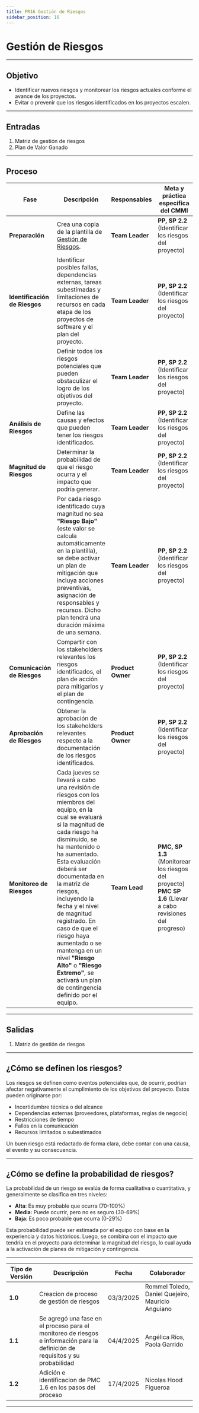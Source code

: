 ```yaml
---
title: PR16 Gestión de Riesgos
sidebar_position: 16
---
```


# Gestión de Riesgos

---

## **Objetivo**

- Identificar nuevos riesgos y monitorear los riesgos actuales conforme el avance de los proyectos.
- Evitar o prevenir que los riesgos identificados en los proyectos escalen.

---

## **Entradas**

1. Matriz de gestión de riesgos
2. Plan de Valor Ganado

---

## **Proceso**

| **Fase**                      | **Descripción**                                                                                                                                                                                                                                                                                                                                                                                                                                                                       | **Responsables**  | **Meta y práctica específica del CMMI**                                                                      |
| ----------------------------- | ------------------------------------------------------------------------------------------------------------------------------------------------------------------------------------------------------------------------------------------------------------------------------------------------------------------------------------------------------------------------------------------------------------------------------------------------------------------------------------- | ----------------- | ------------------------------------------------------------------------------------------------------------ |
| **Preparación**               | Crea una copia de la plantilla de [Gestión de Riesgos](https://docs.google.com/spreadsheets/d/1AVpwd7Ie_oefisEYoK59dAlArm9PhWATAbajT_qfMYQ/edit?usp=sharing).                                                                                                                                                                                                                                                                                                                         | **Team Leader**   | **PP, SP 2.2** (Identificar los riesgos del proyecto)                                                        |
| **Identificación de Riesgos** | Identificar posibles fallas, dependencias externas, tareas subestimadas y limitaciones de recursos en cada etapa de los proyectos de software y el plan del proyecto.                                                                                                                                                                                                                                                                                                                 | **Team Leader**   | **PP, SP 2.2** (Identificar los riesgos del proyecto)                                                        |
|                               | Definir todos los riesgos potenciales que pueden obstaculizar el logro de los objetivos del proyecto.                                                                                                                                                                                                                                                                                                                                                                                 | **Team Leader**   | **PP, SP 2.2** (Identificar los riesgos del proyecto)                                                        |
| **Análisis de Riesgos**       | Define las causas y efectos que pueden tener los riesgos identificados.                                                                                                                                                                                                                                                                                                                                                                                                               | **Team Leader**   | **PP, SP 2.2** (Identificar los riesgos del proyecto)                                                        |
| **Magnitud de Riesgos**       | Determinar la probabilidad de que el riesgo ocurra y el impacto que podría generar.                                                                                                                                                                                                                                                                                                                                                                                                   | **Team Leader**   | **PP, SP 2.2** (Identificar los riesgos del proyecto)                                                        |
|                               | Por cada riesgo identificado cuya magnitud no sea **"Riesgo Bajo"** (este valor se calcula automáticamente en la plantilla), se debe activar un plan de mitigación que incluya acciones preventivas, asignación de responsables y recursos. Dicho plan tendrá una duración máxima de una semana.                                                                                                                                                                                      | **Team Leader**   | **PP, SP 2.2** (Identificar los riesgos del proyecto)                                                        |
| **Comunicación de Riesgos**   | Compartir con los stakeholders relevantes los riesgos identificados, el plan de acción para mitigarlos y el plan de contingencia.                                                                                                                                                                                                                                                                                                                                                     | **Product Owner** | **PP, SP 2.2** (Identificar los riesgos del proyecto)                                                        |
| **Aprobación de Riesgos**     | Obtener la aprobación de los stakeholders relevantes respecto a la documentación de los riesgos identificados.                                                                                                                                                                                                                                                                                                                                                                        | **Product Owner** | **PP, SP 2.2** (Identificar los riesgos del proyecto)                                                        |
| **Monitoreo de Riesgos**      | Cada jueves se llevará a cabo una revisión de riesgos con los miembros del equipo, en la cual se evaluará si la magnitud de cada riesgo ha disminuido, se ha mantenido o ha aumentado. Esta evaluación deberá ser documentada en la matriz de riesgos, incluyendo la fecha y el nivel de magnitud registrado. En caso de que el riesgo haya aumentado o se mantenga en un nivel **"Riesgo Alto"** o **"Riesgo Extremo"**, se activará un plan de contingencia definido por el equipo. | **Team Lead**     | **PMC, SP 1.3** (Monitorear los riesgos del proyecto) **PMC SP 1.6** (Llevar a cabo revisiones del progreso) |

---

## **Salidas**

1. Matriz de gestión de riesgos

---

## **¿Cómo se definen los riesgos?**

Los riesgos se definen como eventos potenciales que, de ocurrir, podrían afectar negativamente el cumplimiento de los objetivos del proyecto. Estos pueden originarse por:

- Incertidumbre técnica o del alcance
- Dependencias externas (proveedores, plataformas, reglas de negocio)
- Restricciones de tiempo
- Fallos en la comunicación
- Recursos limitados o subestimados

Un buen riesgo está redactado de forma clara, debe contar con una causa, el evento y su consecuencia.

---

## **¿Cómo se define la probabilidad de riesgos?**

La probabilidad de un riesgo se evalúa de forma cualitativa o cuantitativa, y generalmente se clasifica en tres niveles:

- **Alta**: Es muy probable que ocurra (70-100%)
- **Media**: Puede ocurrir, pero no es seguro (30-69%)
- **Baja**: Es poco probable que ocurra (0-29%)

Esta probabilidad puede ser estimada por el equipo con base en la experiencia y datos históricos. Luego, se combina con el impacto que tendría en el proyecto para determinar la magnitud del riesgo, lo cual ayuda a la activación de planes de mitigación y contingencia.

---

| **Tipo de Versión** | **Descripción**                                                                                                                | **Fecha** | **Colaborador**                                   |
| ------------------- | ------------------------------------------------------------------------------------------------------------------------------ | --------- | ------------------------------------------------- |
| **1.0**             | Creacion de proceso de gestión de riesgos                                                                                      | 03/3/2025 | Rommel Toledo, Daniel Quejeiro, Mauricio Anguiano |
| **1.1**             | Se agregó una fase en el proceso para el monitoreo de riesgos e información para la definición de requisitos y su probabilidad | 04/4/2025 | Angélica Ríos, Paola Garrido                      |
| **1.2**             | Adición e identificacion de PMC 1.6 en los pasos del proceso                                                                   | 17/4/2025 | Nicolas Hood Figueroa                             |

---
